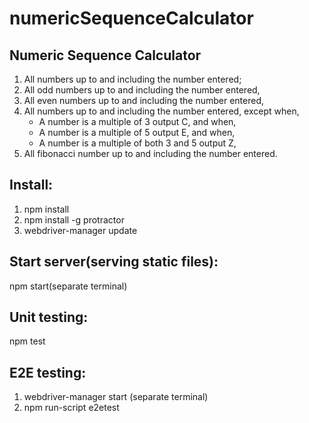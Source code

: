 # numericSequenceCalculator
## Numeric Sequence Calculator
1. All numbers up to and including the number entered;
2. All odd numbers up to and including the number entered, 
3. All even numbers up to and including the number entered, 
4. All numbers up to and including the number entered, except when, 
    * A number is a multiple of 3 output C, and when, 
    * A number is a multiple of 5 output E, and when,  
    * A number is a multiple of both 3 and 5 output Z, 
5. All fibonacci number up to and including the number entered.

## Install:
1. npm install
2. npm install -g protractor
3. webdriver-manager update

## Start server(serving static files):
npm start(separate terminal)

## Unit testing:
npm test

## E2E testing:
1. webdriver-manager start (separate terminal)
2. npm run-script e2etest